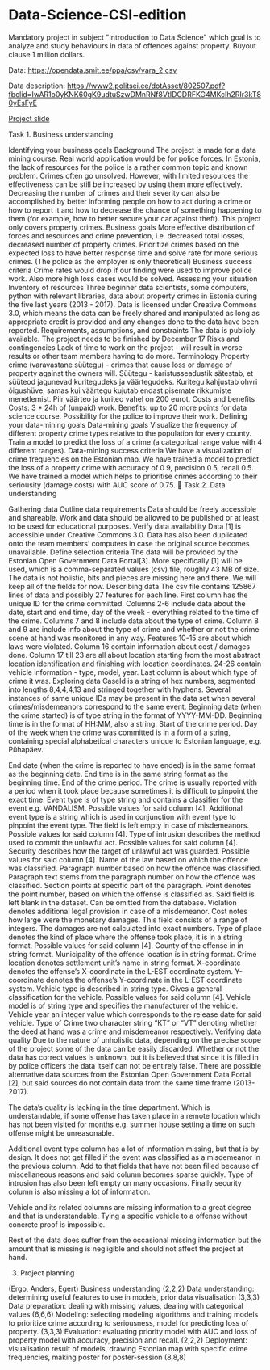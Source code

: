 # Data-Science-CSI-edition
Mandatory project in subject "Introduction to Data Science" which goal is to analyze and study behaviours in data of offences against property. Buyout clause 1 million dollars.

Data: https://opendata.smit.ee/ppa/csv/vara_2.csv

Data description: https://www2.politsei.ee/dotAsset/802507.pdf?fbclid=IwAR1o0yKNK60gK9udtuSzwDMnRNf8VtIDCDRFKG4MKclh2RIr3kT80yEsFyE

[Project slide](https://docs.google.com/presentation/d/1RHDUPsJVVtwVfPp8-WxsK8udEpYOmf4Ki9NjtbgpLDU/edit#slide=id.g48274606ac_250_0)

Task 1. Business understanding

Identifying your business goals
Background
The project is made for a data mining course. Real world application would be for police forces.
In Estonia, the lack of resources for the police is a rather common topic and known problem. Crimes often go unsolved. However, with limited resources the effectiveness can be still be increased by using them more effectively.
Decreasing the number of crimes and their severity can also be accomplished by better informing people on how to act during a crime or how to report it and how to decrease the chance of something happening to them (for example, how to better secure your car against theft).
This project only covers property crimes.
Business goals
More effective distribution of forces and resources and crime prevention, i.e. decreased total losses, decreased number of property crimes. Prioritize crimes based on the expected loss to have better response time and solve rate for more serious crimes.
(The police as the employer is only theoretical)
Business success criteria
Crime rates would drop if our finding were used to improve police work. Also more high loss cases would be solved.
Assessing your situation
Inventory of resources
Three beginner data scientists, some computers, python with relevant libraries, data about property crimes in Estonia during the five last years (2013 - 2017). 
Data is licensed under Creative Commons 3.0, which means the data can be freely shared and manipulated as long as appropriate credit is provided and any changes done to the data have been reported.
Requirements, assumptions, and constraints
The data is publicly available. The project needs to be finished by December 17
Risks and contingencies
Lack of time to work on the project - will result in worse results or other team members having to do more.
Terminology
Property crime (varavastane süütegu) - crimes that cause loss or damage of property against the owners will.
Süütegu - karistusseadustik sätestab, et süüteod jagunevad kuritegudeks ja väärtegudeks. Kuritegu kahjustab ohvri õigushüve, samas kui väärtegu kujutab endast pisemate rikkumiste menetlemist. Piir väärteo ja kuriteo vahel on 200 eurot.
Costs and benefits
Costs: 3 * 24h of (unpaid) work.
Benefits: up to 20 more points for data science course. Possibility for the police to improve their work.
Defining your data-mining goals
Data-mining goals
Visualize the frequency of different property crime types relative to the population for every county.
Train a model to predict the loss of a crime (a categorical range value with 4 different ranges).
Data-mining success criteria
We have a visualization of crime frequencies on the Estonian map.
We have trained a model to predict the loss of a property crime with accuracy of 0.9, precision 0.5, recall 0.5.
We have trained a model which helps to prioritise crimes according to their seriousity (damage costs) with AUC score of 0.75. 

Task 2. Data understanding

Gathering data
Outline data requirements
Data should be freely accessible and shareable. Work and data should be allowed to be published or at least to be used for educational purposes.
Verify data availability 
Data [1] is accessible under Creative Commons 3.0. Data has also been duplicated onto the team members’ computers in case the original source becomes unavailable.
Define selection criteria
The data will be provided by the Estonian Open Government Data Portal[3]. More specifically [1] will be used, which is a comma-separated values (csv) file, roughly 43 MB of size. The data is not holistic, bits and pieces are missing here and there. We will keep all of the fields for now.
Describing data
The csv file contains 125867 lines of data and possibly 27 features for each line. First column has the unique ID for the crime committed. Columns 2-6 include data about the date, start and end time, day of the week - everything related to the time of the crime. Columns 7 and 8 include data about the type of crime.  Column 8 and 9 are include info about the type of crime and whether or not the crime scene at hand was monitored in any way. Features 10-15 are about which laws were violated. Column 16 contain information about cost / damages done. Column 17 till 23 are all about location starting from the most abstract location identification and finishing with location coordinates.  24-26 contain vehicle information - type, model, year. Last column is about which type of crime it was. 
Exploring data
CaseId is a string of hex numbers, segmented into lengths 8,4,4,4,13 and stringed together with hyphens. Several instances of same unique IDs may be present in the data set when several crimes/misdemeanors correspond to the same event.
Beginning date (when the crime started) is of type string in the format of YYYY-MM-DD. 
Beginning time is in the format of HH:MM, also a string. Start of the crime period.
Day of the week when the crime was committed is in a form of a string, containing special alphabetical characters unique to Estonian language, e.g. Pühapäev.

End date (when the crime is reported to have ended) is in the same format as the beginning date. 
End time is in the same string format as the beginning time. End of the crime period. The crime is usually reported with a period when it took place because sometimes it is difficult to pinpoint the exact time.
Event type is of type string and contains a classifier for the event e.g. VANDALISM. Possible values for said column [4].
Additional event type is a string which is used in conjunction with event type to pinpoint the event type. The field is left empty in case of misdemeanors. Possible values for said column [4].
Type of intrusion describes the method used to commit the unlawful act. Possible values for said column [4].
Security describes how the target of unlawful act was guarded. Possible values for said column [4].
Name of the law based on which the offence was classified.
Paragraph number based on how the offence was classified.
Paragraph text stems from the paragraph number on how the offence was classified.
Section points at specific part of the paragraph.
Point denotes the point number, based on which the offense is classified as. Said field is left blank in the dataset. Can be omitted from the database.
Violation denotes additional legal provision in case of a misdemeanor.
Cost notes how large were the monetary damages. This field consists of a range of integers. The damages are not calculated into exact numbers.
Type of place  denotes the kind of place where the offense took place, it is in a string format. Possible values for said column [4].
County of the offense in in string format.
Municipality of the offence location is in string format.
Crime location denotes settlement unit’s name in string format.
X-coordinate denotes the offense’s X-coordinate in the L-EST coordinate system.
Y-coordinate denotes the offense’s Y-coordinate in the L-EST coordinate system.
Vehicle type is described in string type. Gives a general classification for the vehicle. Possible values for said column [4].
Vehicle model is of string type and specifies the manufacturer of the vehicle.
Vehicle year an integer value which corresponds to the release date for said vehicle.
Type of Crime two character string “KT” or “VT” denoting whether the deed at hand was a  crime and misdemeanor respectively.
Verifying data quality
Due to the nature of unholistic data, depending on the precise scope of the project some of the data can be easily discarded. Whether or not the data has correct values is unknown, but it is believed that since it is filled in by police officers the data itself can not be entirely false. There are possible alternative data sources from the Estonian Open Government Data Portal [2], but said sources do not contain data from  the same time frame (2013-2017).

The data’s quality is lacking in the time department. Which is understandable, if some offense has taken place in a remote location which has not been visited for months e.g. summer house setting a time on such offense might be unreasonable. 

Additional event type column has a lot of information missing, but that is by design. It does not get filled if the event was classified as a misdemeanor in the previous column. Add to that fields that have not been filled because of miscellaneous reasons and said column becomes sparse quickly. Type of intrusion has also been left empty on many occasions. Finally security column is also missing a lot of information.

Vehicle and its related columns are missing information to a great degree and that is understandable. Tying a specific vehicle to a offense without concrete proof is impossible.

Rest of the data does suffer from the occasional missing information but the amount that is missing is negligible and should not affect the project at hand.

3. Project planning 

(Ergo, Anders, Egert)
Business understanding (2,2,2)
Data understanding: determining useful features to use in models, prior data visualisation (3,3,3)
Data preparation: dealing with missing values, dealing with categorical values  (6,6,6)
Modeling: selecting modeling algorithms and training models to prioritize crime according to seriousness,  model for predicting loss of property.  (3,3,3)
Evaluation: evaluating priority model with AUC and loss of property model with accuracy, precision and recall. (2,2,2)
Deployment: visualisation result of models, drawing Estonian map with specific crime frequencies, making poster for poster-session (8,8,8)
